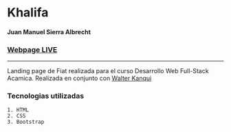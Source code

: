# Khalifa
#### Juan Manuel Sierra Albrecht
### [**Webpage LIVE**](https://juansie96.github.io/khalifa)

---

  Landing page de Fiat realizada para el curso Desarrollo Web Full-Stack Acamica.
  Realizada en conjunto con [Walter Kanqui](https://github.com/wkanqui)
  
  ### Tecnologias utilizadas
  
    1. HTML
    2. CSS
    3. Bootstrap
 
